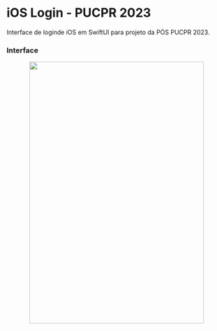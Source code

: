 # iOS Login - PUCPR 2023
Interface de loginde iOS em SwiftUI para projeto da PÓS PUCPR 2023.

### Interface
<p align="center" width="100%">
    <img src="https://github.com/thiago-you/ios-login/assets/23344256/5a3dc412-d5c4-4538-b8cc-47dbc634ce8d" width="400" height="600">
</p>
